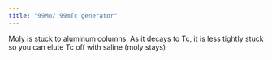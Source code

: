 ```yaml
---
title: "99Mo/ 99mTc generator"
---
```

Moly is stuck to aluminum columns. As it decays to Tc, it is less tightly stuck so you can elute Tc off with saline (moly stays)


